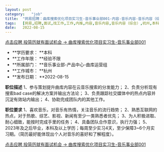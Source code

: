 ```yaml
---
layout:	post
category:	"job"
title:	"网易招聘：曲库搜索优化项目实习生-音乐事业部001-内容-音乐内容-音乐内容（综合）-杭州本科经验不限"
tags:	[网易,招聘,面试,找工作,工作,内推,内容,音乐内容,音乐内容（综合）,杭州,本科,经验不限]
date:	2022-08-15
---
```


[点击应聘 投简历就有面试机会 -> 曲库搜索优化项目实习生-音乐事业部001](http://mobile.bole.netease.com/bole/boleDetail?id=41870&employeeId=346f03c3cda5f04c&key=all)



- **学历要求： **本科
- **工作年限： **经验不限
- **所属部门： **音乐事业部-产品中心-曲库运营组
- **工作城市： **杭州
- **发布日期： **2022-08-15



**职位描述**
1、参与策划提升曲库内容在云音乐搜索的分发能力；
2、负责分析现有搜索bad case的解决方案并输出方法论；
3、负责跟踪社交媒体中的热点内容并沉淀有效站内输出；
4、协助完成团队内的其他工作。



**职位要求**
1、喜欢音乐，对音乐有热情，关注音乐的流行趋势；
2、熟悉互联网的热点，对于热歌、综艺、影视、新闻有至少一类熟悉者优先；
3、为人积极进取、耐心细致，能按时完成手里的任务；
4、具备团队合作意识，执行力强；
5、2023年及之后毕业，本科及以上学历；每周至少实习4天，至少保障3~6个月实习期。（简历最好能体现出个人对音乐的喜好和了解程度）。



[点击应聘 投简历就有面试机会 -> 曲库搜索优化项目实习生-音乐事业部001](http://mobile.bole.netease.com/bole/boleDetail?id=41870&employeeId=346f03c3cda5f04c&key=all)